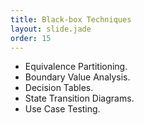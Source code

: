```yaml
---
title: Black-box Techniques
layout: slide.jade
order: 15
---
```


- Equivalence Partitioning.
- Boundary Value Analysis.
- Decision Tables.
- State Transition Diagrams.
- Use Case Testing.
